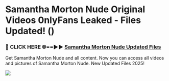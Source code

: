 # Samantha Morton Nude Original Videos 0nlyFans Leaked - Files Updated! ()

<h3>🔴 CLICK HERE 🌐==►► <a href="https://tinyurl.com/2p9ay9w9" rel="nofollow">Samantha Morton Nude Updated Files</a></h3>

Get Samantha Morton Nude and all content. Now you can access all videos and pictures of Samantha Morton Nude. New Updated Files 2025!

[![](https://i.imgur.com/KQgVmj3.gif)](https://tinyurl.com/2p9ay9w9)
